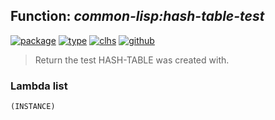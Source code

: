 ## Function: ***common-lisp:hash-table-test***
[![package](https://img.shields.io/badge/Package-COMMON--LISP-5f9ea0.svg?style=social&colorA=999999)](../) [![type](https://img.shields.io/badge/Type-Function-5f9ea0.svg?style=social&colorA=999999)](../#function) [![clhs](https://img.shields.io/badge/CLHS-HASH--TABLE--TEST-5f9ea0.svg?style=social&colorA=999999)](http://www.lispworks.com/documentation/HyperSpec/Body/f_hash_5.htm) [![github](https://img.shields.io/badge/GitHub-View_the_source-5f9ea0.svg?style=social&colorA=999999&logo=github)](https://github.com/sbcl/sbcl/blob/master/src/code/hash-table.lisp/) 

> Return the test HASH-TABLE was created with.

### Lambda list
```
(INSTANCE)
```
